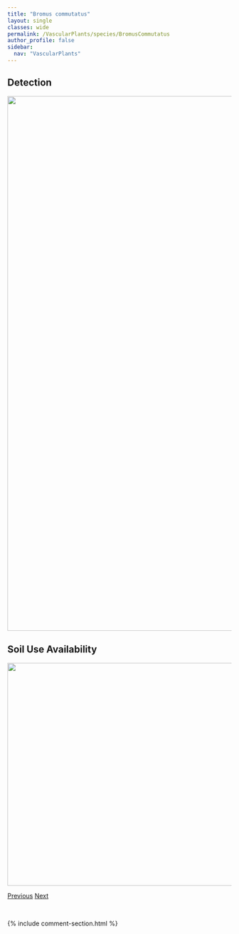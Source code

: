 ```yaml
---
title: "Bromus commutatus"
layout: single
classes: wide
permalink: /VascularPlants/species/BromusCommutatus
author_profile: false
sidebar:
  nav: "VascularPlants"
---
```


<h2>Detection</h2>

<a href="https://drive.google.com/uc?export=view&id=1Enpake7XBCUlbY_dwmNquMJfdoGPbtr6">
<img src="https://drive.google.com/uc?export=view&id=1Enpake7XBCUlbY_dwmNquMJfdoGPbtr6" height = "1200" width = "800">
</a>


<h2>Soil Use Availability</h2>

<a href="https://drive.google.com/uc?export=view&id=1FNZgHlWvnnUCXgbi76BNILrrgBrWzayH">
<img src="https://drive.google.com/uc?export=view&id=1FNZgHlWvnnUCXgbi76BNILrrgBrWzayH" height = "500" width = "1000">
</a>


<a href="/DevelopmentWebsite/VascularPlants/species/BromusCiliatus" class="pagination--pager" title="Bromus ciliatus">Previous</a> <a href="/DevelopmentWebsite/VascularPlants/species/BromusInermis" class="pagination--pager" title="Bromus inermis">Next</a>

<p>&nbsp;</p>

{% include comment-section.html %}
